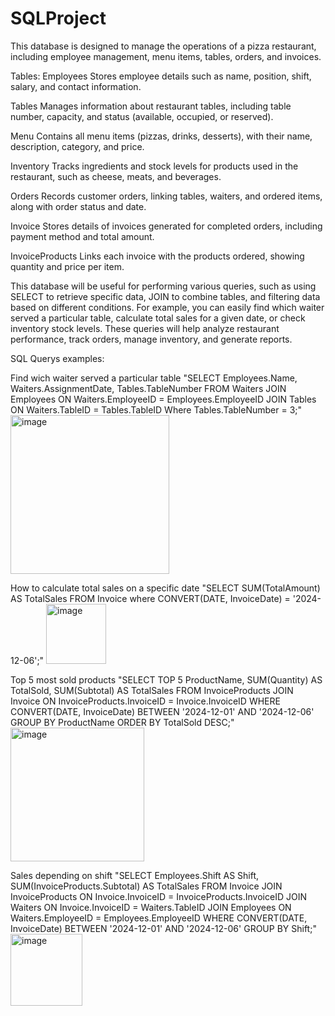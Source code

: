 # SQLProject
This database is designed to manage the operations of a pizza restaurant, including employee management, menu items, tables, orders, and invoices.

Tables:
Employees
Stores employee details such as name, position, shift, salary, and contact information.

Tables
Manages information about restaurant tables, including table number, capacity, and status (available, occupied, or reserved).

Menu
Contains all menu items (pizzas, drinks, desserts), with their name, description, category, and price.

Inventory
Tracks ingredients and stock levels for products used in the restaurant, such as cheese, meats, and beverages.

Orders
Records customer orders, linking tables, waiters, and ordered items, along with order status and date.

Invoice
Stores details of invoices generated for completed orders, including payment method and total amount.

InvoiceProducts
Links each invoice with the products ordered, showing quantity and price per item.

This database will be useful for performing various queries, such as using SELECT to retrieve specific data, JOIN to combine tables, and filtering data based on different conditions. For example, you can easily find which waiter served a particular table, calculate total sales for a given date, or check inventory stock levels. These queries will help analyze restaurant performance, track orders, manage inventory, and generate reports.

SQL Querys examples:

Find wich waiter served a particular table 
"SELECT Employees.Name, Waiters.AssignmentDate, Tables.TableNumber FROM Waiters JOIN Employees ON Waiters.EmployeeID = Employees.EmployeeID JOIN Tables ON Waiters.TableID = Tables.TableID Where Tables.TableNumber = 3;"
<img width="254" alt="image" src="https://github.com/user-attachments/assets/2899a953-28eb-41e8-96df-aa34f3f9dac5">

How to calculate total sales on a specific date 
"SELECT SUM(TotalAmount) AS TotalSales FROM Invoice where CONVERT(DATE, InvoiceDate) = '2024-12-06';"
<img width="96" alt="image" src="https://github.com/user-attachments/assets/db7df737-6c4c-4a2f-88d4-8cb1b5c47d30">


Top 5 most sold products 
"SELECT TOP 5 ProductName, 
    SUM(Quantity) AS TotalSold, 
    SUM(Subtotal) AS TotalSales
FROM InvoiceProducts
JOIN Invoice ON InvoiceProducts.InvoiceID = Invoice.InvoiceID
WHERE CONVERT(DATE, InvoiceDate) BETWEEN '2024-12-01' AND '2024-12-06'
GROUP BY ProductName
ORDER BY TotalSold DESC;"
<img width="214" alt="image" src="https://github.com/user-attachments/assets/dc203935-2a2d-4136-bcc4-2fdbdaee1c9c">


Sales depending on shift 
"SELECT 
    Employees.Shift AS Shift,
    SUM(InvoiceProducts.Subtotal) AS TotalSales
FROM Invoice
JOIN InvoiceProducts ON Invoice.InvoiceID = InvoiceProducts.InvoiceID
JOIN Waiters ON Invoice.InvoiceID = Waiters.TableID
JOIN Employees ON Waiters.EmployeeID = Employees.EmployeeID
WHERE CONVERT(DATE, InvoiceDate) BETWEEN '2024-12-01' AND '2024-12-06' 
GROUP BY Shift;"
<img width="115" alt="image" src="https://github.com/user-attachments/assets/aa19bf89-dd8e-45e1-be11-ec4af40b0950">
